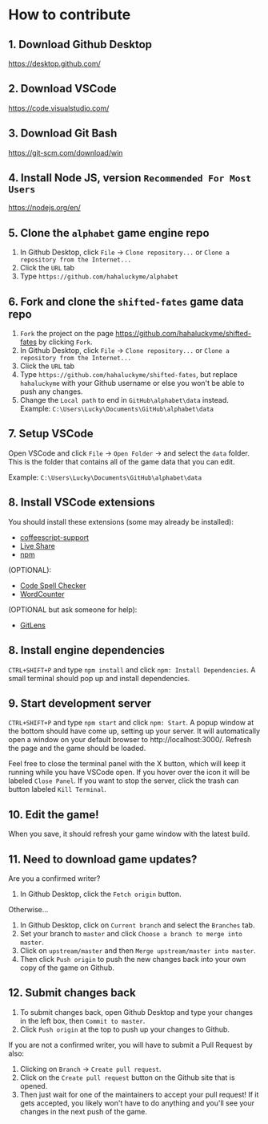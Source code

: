 # How to contribute

## 1. Download Github Desktop
https://desktop.github.com/

## 2. Download VSCode
https://code.visualstudio.com/

## 3. Download Git Bash
https://git-scm.com/download/win

## 4. Install Node JS, version `Recommended For Most Users`
https://nodejs.org/en/

## 5. Clone the `alphabet` game engine repo
1. In Github Desktop, click `File` -> `Clone repository...` or `Clone a repository from the Internet...`
2. Click the `URL` tab
3. Type `https://github.com/hahaluckyme/alphabet`

## 6. Fork and clone the `shifted-fates` game data repo
1. `Fork` the project on the page https://github.com/hahaluckyme/shifted-fates by clicking `Fork`.
2. In Github Desktop, click `File` -> `Clone repository...` or `Clone a repository from the Internet...`
3. Click the `URL` tab
4. Type `https://github.com/hahaluckyme/shifted-fates`, but replace `hahaluckyme` with your Github username or else you won't be able to push any changes.
5. Change the `Local path` to end in `GitHub\alphabet\data` instead. Example: `C:\Users\Lucky\Documents\GitHub\alphabet\data`

## 7. Setup VSCode
Open VSCode and click `File` -> `Open Folder` -> and select the `data` folder. This is the folder that contains all of the game data that you can edit.

Example: `C:\Users\Lucky\Documents\GitHub\alphabet\data`

## 8. Install VSCode extensions
You should install these extensions (some may already be installed):
- [coffeescript-support](https://marketplace.visualstudio.com/items?itemName=yorkxin.coffeescript-support)
- [Live Share](https://marketplace.visualstudio.com/items?itemName=MS-vsliveshare.vsliveshare)
- [npm](https://marketplace.visualstudio.com/items?itemName=eg2.vscode-npm-script)

(OPTIONAL):
- [Code Spell Checker](https://marketplace.visualstudio.com/items?itemName=streetsidesoftware.code-spell-checker)
- [WordCounter](https://marketplace.visualstudio.com/items?itemName=kirozen.wordcounter)

(OPTIONAL but ask someone for help):
- [GitLens](https://marketplace.visualstudio.com/items?itemName=eamodio.gitlens)

## 8. Install engine dependencies
`CTRL+SHIFT+P` and type `npm install` and click `npm: Install Dependencies`.
A small terminal should pop up and install dependencies.

## 9. Start development server
`CTRL+SHIFT+P` and type `npm start` and click `npm: Start`. A popup window at the bottom should have come up, setting up your server. It will automatically open a window on your default browser to http://localhost:3000/. Refresh the page and the game should be loaded.

Feel free to close the terminal panel with the X button, which will keep it running while you have VSCode open. If you hover over the icon it will be labeled `Close Panel`. If you want to stop the server, click the trash can button labeled `Kill Terminal`.

## 10. Edit the game!
When you save, it should refresh your game window with the latest build.

## 11. Need to download game updates?
Are you a confirmed writer?
1. In Github Desktop, click the `Fetch origin` button.

Otherwise...
1. In Github Desktop, click on `Current branch` and select the `Branches` tab.
2. Set your branch to `master` and click `Choose a branch to merge into master`.
3. Click on `upstream/master` and then `Merge upstream/master into master`.
4. Then click `Push origin` to push the new changes back into your own copy of the game on Github.

## 12. Submit changes back
1. To submit changes back, open Github Desktop and type your changes in the left box, then `Commit to master`.
2. Click `Push origin` at the top to push up your changes to Github.

If you are not a confirmed writer, you will have to submit a Pull Request by also:
1. Clicking on `Branch` -> `Create pull request`.
2. Click on the `Create pull request` button on the Github site that is opened.
3. Then just wait for one of the maintainers to accept your pull request! If it gets accepted, you likely won't have to do anything and you'll see your changes in the next push of the game.
